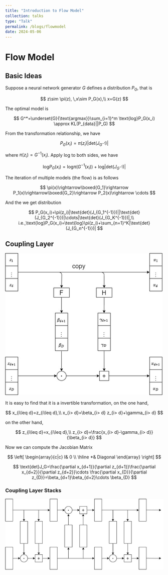 ```yaml
---
title: "Introduction to Flow Model"
collection: talks
type: "Talk"
permalink: /blogs/flowmodel
date: 2024-05-06
---
```


# Flow Model

## Basic Ideas

Suppose a neural network generator $G$ defines a distribution $P_G$, that is

$$
z\sim \pi(z), \,x\sim P_G(x),\\
x=G(z)
$$

The optimal model is 

$$
G^*=\underset{G}{\text{argmax}}\sum_{i=1}^m \text{log}P_G(x_i) \approx KL(P_{data}||P_G)
$$

From the transformation relationship, we have

$$
P_G(x_i)=\pi(z_i)|\text{det}(J_{G^{-1}})|
$$

where $\pi(z_i)=G^{-1}(x_i)$. Apply $\text{log}$ to both sides, we have

$$
\text{log}P_G(x_i)=\text{log}\pi(G^{-1}(x_i))+\text{log}|\text{det}(J_{G^{-1}})|
$$

The iteration of multiple models (the flow) is as follows

$$
\pi(x)\rightarrow\boxed{G_1}\rightarrow P_1(x)\rightarrow\boxed{G_2}\rightarrow P_2(x)\rightarrow \cdots
$$

And the we get distribution

$$
P_G(x_i)=\pi(z_i)|\text{det}(J_{G_1^{-1}})||\text{det}(J_{G_2^{-1}})|\cdots|\text{det}(J_{G_K^{-1}})|,\\
i.e.,\text{log}P_G(x_i)=\text{log}\pi(z_i)+\sum_{n=1}^K|\text{det}(J_{G_n^{-1}})|
$$

## Coupling Layer

![coupling_layer](coupling_layer.jpg)

It is easy to find that it is a invertible transformation, on the one hand,

$$
x_{i\leq d}=z_{i\leq d},\\
x_{i> d}=\beta_{i> d} z_{i> d}+\gamma_{i> d}
$$

on the other hand,

$$
z_{i\leq d}=x_{i\leq d},\\
z_{i> d}=\frac{x_{i> d}-\gamma_{i> d}}{\beta_{i> d}} 
$$

Now we can compute the Jacobian Matrix

$$
\left[
\begin{array}{c|c}
I& 0 \\ \hline 
*& Diagonal
\end{array}
\right]
$$

$$
\text{det}J_G=\frac{\partial x_{d+1}}{\partial z_{d+1}}\frac{\partial x_{d+2}}{\partial z_{d+2}}\cdots \frac{\partial x_{D}}{\partial z_{D}}=\beta_{d+1}\beta_{d+2}\cdots \beta_{D}
$$

### Coupling Layer Stacks

![coupling_layers](layers.jpg)
